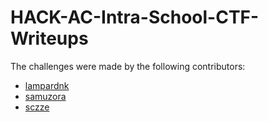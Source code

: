 # HACK-AC-Intra-School-CTF-Writeups
 
The challenges were made by the following contributors:
- [lampardnk](https://github.com/lampardnk)
- [samuzora](https://github.com/samuzora)
- [sczze](https://github.com/sczze)
